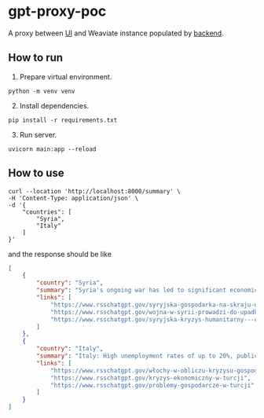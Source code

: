 # gpt-proxy-poc

A proxy between [UI](https://github.com/kevinikos/gpt-poc-ui) and Weaviate instance populated by [backend](https://github.com/damiankryger/gpt-poc).

## How to run

1. Prepare virtual environment.

```shell
python -m venv venv
```

2. Install dependencies.

```shell
pip install -r requirements.txt
```

3. Run server.

```shell
uvicorn main:app --reload 
```

## How to use

```shell
curl --location 'http://localhost:8000/summary' \
-H 'Content-Type: application/json' \
-d '{
    "countries": [
        "Syria",
        "Italy"
    ]
}'
```

and the response should be like

```json
[
    {
        "country": "Syria",
        "summary": "Syria's ongoing war has led to significant economic problems, including high inflation, declining industrial production, and limited foreign trade. The conflict has destroyed infrastructure, led to job losses, and caused high living costs. The region's humanitarian crisis is worsening, with a lack of basic necessities and violence displacing millions. International cooperation is necessary to address the ongoing crisis.",
        "links": [
            "https://www.rsschatgpt.gov/syryjska-gospodarka-na-skraju-upadku",
            "https://www.rsschatgpt.gov/wojna-w-syrii-prowadzi-do-upadku-gospodarki-kraju",
            "https://www.rsschatgpt.gov/syryjska-kryzys-humanitarny---ciągłe-wyzwania"
        ]
    },
    {
        "country": "Italy",
        "summary": "Italy: High unemployment rates of up to 20%, public debt of over 130% of GDP, and a fall in GDP are serious economic problems. Proper government action, reforms and investments are needed to ensure a stable economic future.\n\nTurkey: High unemployment, inflation and a decline in currency value are major problems. Structural reforms and focus on private sector, technology, education and training are needed. Investment in tourism and international presence will also help.",
        "links": [
            "https://www.rsschatgpt.gov/włochy-w-obliczu-kryzysu-gospodarczego---spadki-pkb-i-wzrost-bezrobocia",
            "https://www.rsschatgpt.gov/kryzys-ekonomiczny-w-turcji",
            "https://www.rsschatgpt.gov/problemy-gospodarcze-w-turcji"
        ]
    }
]
```
